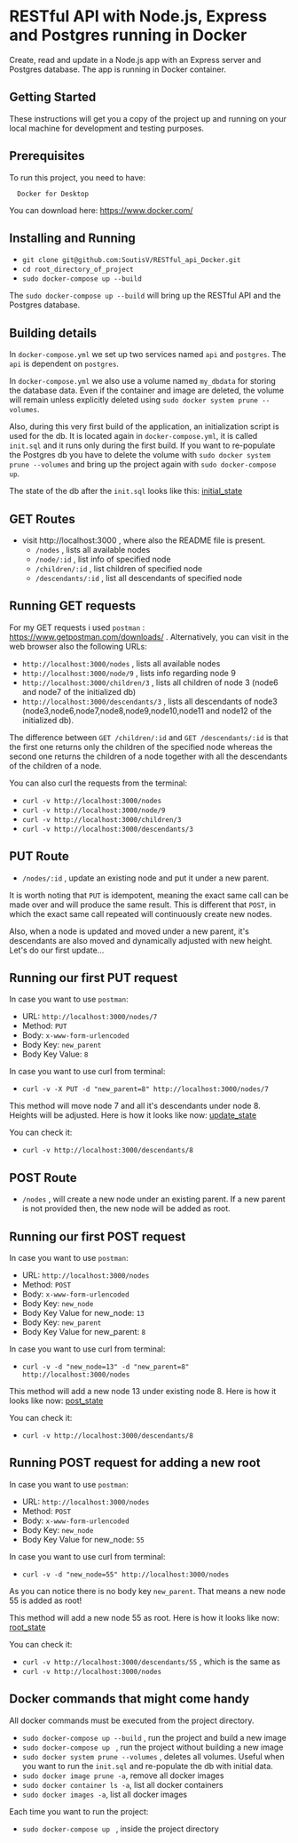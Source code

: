 # RESTful API with Node.js, Express and Postgres running in Docker

Create, read and update in a Node.js app with an Express server and Postgres database.
The app is running in Docker container.

## Getting Started

These instructions will get you a copy of the project up and running on your local machine for development and testing purposes.

## Prerequisites

To run this project, you need to have:

```
  Docker for Desktop
```
You can download here: https://www.docker.com/

## Installing and Running

* `git clone git@github.com:SoutisV/RESTful_api_Docker.git`
* `cd root_directory_of_project`
* `sudo docker-compose up --build`

The `sudo docker-compose up --build` will bring up the RESTful API and the Postgres database.

## Building details

In `docker-compose.yml` we set up two services named `api` and `postgres`.
The `api` is dependent on `postgres`.

In `docker-compose.yml` we also use a volume named `my_dbdata` for storing the database data.
Even if the container and image are deleted, the volume will remain unless explicitly deleted using
`sudo docker system prune --volumes`.

Also, during this very first build of the application, an initialization script is used for the db.
It is located again in `docker-compose.yml`, it is called `init.sql` and it runs only during the first build.
If you want to re-populate the Postgres db you have to delete the volume with
`sudo docker system prune --volumes` and bring up the project again with
`sudo docker-compose up`.

The state of the db after the `init.sql` looks like this:
[initial_state](https://github.com/SoutisV/RESTful_api_Docker/blob/master/init_db.png)

## GET Routes

* visit http://localhost:3000 , where also the README file is present.
  * `/nodes` , lists all available nodes
  * `/node/:id` , list info of specified node
  * `/children/:id` , list children of specified node
  * `/descendants/:id` , list all descendants of specified node

## Running GET requests

For my GET requests i used `postman` : https://www.getpostman.com/downloads/ .
Alternatively, you can visit in the web browser also the following URLs:
* `http://localhost:3000/nodes` , lists all available nodes
* `http://localhost:3000/node/9` , lists info regarding node 9
* `http://localhost:3000/children/3` , lists all children of node 3 (node6 and node7 of the initialized db)
* `http://localhost:3000/descendants/3` , lists all descendants of
 node3 (node3,node6,node7,node8,node9,node10,node11 and node12 of the initialized db).

The difference between `GET /children/:id` and `GET /descendants/:id` is that the first one returns
only the children of the specified node whereas the second one returns the children of a node together with all the descendants of the children of a node.  

You can also curl the requests from the terminal:
* `curl -v http://localhost:3000/nodes`
* `curl -v http://localhost:3000/node/9`
* `curl -v http://localhost:3000/children/3`
* `curl -v http://localhost:3000/descendants/3`

## PUT Route

* `/nodes/:id` , update an existing node and put it under a new parent.

It is worth noting that `PUT` is idempotent, meaning the exact same call can be made over and will
produce the same result. This is different that `POST`, in which the exact same call repeated will continuously
create new nodes.

Also, when a node is updated and moved under a new parent, it's descendants are also moved and dynamically
adjusted with new height.
Let's do our first update...

## Running our first PUT request

In case you want to use `postman`:
* URL: `http://localhost:3000/nodes/7`
* Method: `PUT`
* Body: `x-www-form-urlencoded`
* Body Key: `new_parent`
* Body Key Value: `8`

In case you want to use curl from terminal:
* `curl -v -X PUT -d "new_parent=8" http://localhost:3000/nodes/7`

This method will move node 7 and all it's descendants under node 8.
Heights will be adjusted.
Here is how it looks like now: [update_state](https://github.com/SoutisV/RESTful_api_Docker/blob/master/update_db.png)

You can check it:
* `curl -v http://localhost:3000/descendants/8`

## POST Route

* `/nodes` , will create a new node under an existing parent. If a new parent is not provided then,
the new node will be added as root.

## Running our first POST request

In case you want to use `postman`:
* URL: `http://localhost:3000/nodes`
* Method: `POST`
* Body: `x-www-form-urlencoded`
* Body Key: `new_node`
* Body Key Value for new_node: `13`
* Body Key: `new_parent`
* Body Key Value for new_parent: `8`

In case you want to use curl from terminal:
* `curl -v -d "new_node=13" -d "new_parent=8" http://localhost:3000/nodes`

This method will add a new node 13 under existing node 8.
Here is how it looks like now: [post_state](https://github.com/SoutisV/RESTful_api_Docker/blob/master/post_db.png)

You can check it:
* `curl -v http://localhost:3000/descendants/8`

## Running POST request for adding a new root

In case you want to use `postman`:
* URL: `http://localhost:3000/nodes`
* Method: `POST`
* Body: `x-www-form-urlencoded`
* Body Key: `new_node`
* Body Key Value for new_node: `55`

In case you want to use curl from terminal:
* `curl -v -d "new_node=55" http://localhost:3000/nodes`

As you can notice there is no body key `new_parent`. That means a new node 55 is added as root!

This method will add a new node 55 as root.
Here is how it looks like now: [root_state](https://github.com/SoutisV/RESTful_api_Docker/blob/master/root_db.png)

You can check it:
* `curl -v http://localhost:3000/descendants/55`  , which is the same as
* `curl -v http://localhost:3000/nodes`


## Docker commands that might come handy
All docker commands must be executed from the project directory.

* `sudo docker-compose up --build`  , run the project and build a new image
* `sudo docker-compose up `  , run the project without building a new image
* `sudo docker system prune --volumes` , deletes all volumes. Useful when you want to run the `init.sql` and re-populate the db with initial data.
* `sudo docker image prune -a`, remove all docker images
* `sudo docker container ls -a`, list all docker containers
* `sudo docker images -a`, list all docker images

Each time you want to run the project:
* `sudo docker-compose up `  , inside the project directory
